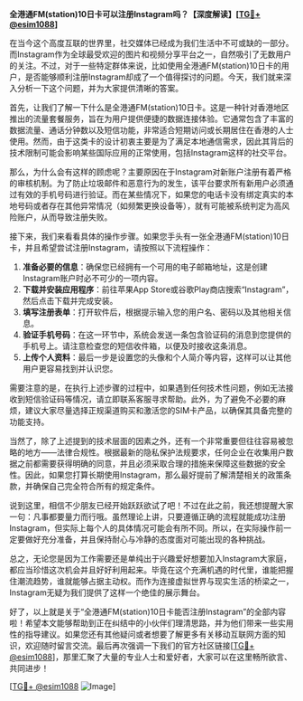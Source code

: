 **全港通FM(station)10日卡可以注册Instagram吗？【深度解读】[[TG💪+ @esim1088](https://t.me/s/esim1088)]**

在当今这个高度互联的世界里，社交媒体已经成为我们生活中不可或缺的一部分。而Instagram作为全球最受欢迎的图片和视频分享平台之一，自然吸引了无数用户的关注。不过，对于一些特定群体来说，比如使用全港通FM(station)10日卡的用户，是否能够顺利注册Instagram却成了一个值得探讨的问题。今天，我们就来深入分析一下这个问题，并为大家提供清晰的答案。

首先，让我们了解一下什么是全港通FM(station)10日卡。这是一种针对香港地区推出的流量套餐服务，旨在为用户提供便捷的数据连接体验。它通常包含了丰富的数据流量、通话分钟数以及短信功能，非常适合短期访问或长期居住在香港的人士使用。然而，由于这类卡的设计初衷主要是为了满足本地通信需求，因此其背后的技术限制可能会影响某些国际应用的正常使用，包括Instagram这样的社交平台。

那么，为什么会有这样的顾虑呢？主要原因在于Instagram对新账户注册有着严格的审核机制。为了防止垃圾邮件和恶意行为的发生，该平台要求所有新用户必须通过有效的手机号码进行验证。而在某些情况下，如果您的电话卡没有绑定真实的本地号码或者存在其他异常情况（如频繁更换设备等），就有可能被系统判定为高风险账户，从而导致注册失败。

接下来，我们来看看具体的操作步骤。如果您手头有一张全港通FM(station)10日卡，并且希望尝试注册Instagram，请按照以下流程操作：

1. **准备必要的信息**：确保您已经拥有一个可用的电子邮箱地址，这是创建Instagram账户时必不可少的一项内容。
2. **下载并安装应用程序**：前往苹果App Store或谷歌Play商店搜索“Instagram”，然后点击下载并完成安装。
3. **填写注册表单**：打开软件后，根据提示输入您的用户名、密码以及其他相关信息。
4. **验证手机号码**：在这一环节中，系统会发送一条包含验证码的消息到您提供的手机号上。请注意检查您的短信收件箱，以便及时接收这条消息。
5. **上传个人资料**：最后一步是设置您的头像和个人简介等内容，这样可以让其他用户更容易找到并认识您。

需要注意的是，在执行上述步骤的过程中，如果遇到任何技术性问题，例如无法接收到短信验证码等情况，请立即联系客服寻求帮助。此外，为了避免不必要的麻烦，建议大家尽量选择正规渠道购买和激活您的SIM卡产品，以确保其具备完整的功能支持。

当然了，除了上述提到的技术层面的因素之外，还有一个非常重要但往往容易被忽略的地方——法律合规性。根据最新的隐私保护法规要求，任何企业在收集用户数据之前都需要获得明确的同意，并且必须采取合理的措施来保障这些数据的安全性。因此，如果您打算长期使用Instagram，那么最好提前了解清楚相关的政策条款，并确保自己完全符合所有的规定条件。

说到这里，相信不少朋友已经开始跃跃欲试了吧！不过在此之前，我还想提醒大家一句：凡事都要量力而行哦。虽然理论上讲，只要遵循正确的流程就能成功注册Instagram，但实际上每个人的具体情况可能会有所不同。所以，在实际操作前一定要做好充分准备，并且保持耐心与冷静的态度面对可能出现的各种挑战。

总之，无论您是因为工作需要还是单纯出于兴趣爱好想要加入Instagram大家庭，都应当珍惜这次机会并且好好利用起来。毕竟在这个充满机遇的时代里，谁能把握住潮流趋势，谁就能够占据主动权。而作为连接虚拟世界与现实生活的桥梁之一，Instagram无疑为我们提供了这样一个绝佳的展示舞台。

好了，以上就是关于“全港通FM(station)10日卡能否注册Instagram”的全部内容啦！希望本文能够帮助到正在纠结中的小伙伴们理清思路，并为他们带来一些实用性的指导建议。如果您还有其他疑问或者想要了解更多有关移动互联网方面的知识，欢迎随时留言交流。最后再次强调一下我们的官方社区链接[[TG💪+ @esim1088](https://t.me/s/esim1088)]，那里汇聚了大量的专业人士和爱好者，大家可以在这里畅所欲言、共同进步！

[[TG💪+ @esim1088](https://t.me/s/esim1088) ![Image](https://i.postimg.cc/4NQfJmqS/Snipaste-2025-05-13-00-14-12.png)]